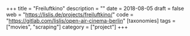 +++
title = "Freiluftkino"
description = ""
date = 2018-08-05
draft = false
web = "https://lislis.de/projects/freiluftkino/"
code = "https://gitlab.com/lislis/open-air-cinema-berlin"
[taxonomies]
tags = ["movies", "scraping"]
category = ["project"]
+++
